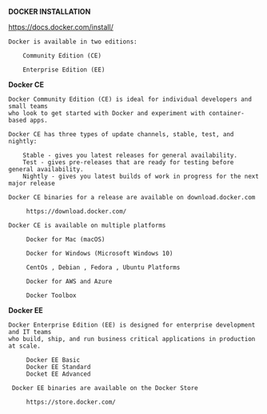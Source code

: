 **DOCKER INSTALLATION**


https://docs.docker.com/install/

    Docker is available in two editions:

        Community Edition (CE)

        Enterprise Edition (EE)
        

**Docker CE** 

    Docker Community Edition (CE) is ideal for individual developers and small teams
    who look to get started with Docker and experiment with container-based apps.
    
    Docker CE has three types of update channels, stable, test, and nightly:
    
        Stable - gives you latest releases for general availability.
        Test - gives pre-releases that are ready for testing before general availability.
        Nightly - gives you latest builds of work in progress for the next major release
        
    Docker CE binaries for a release are available on download.docker.com
        
         https://download.docker.com/ 

    Docker CE is available on multiple platforms
         
         Docker for Mac (macOS)
            
         Docker for Windows (Microsoft Windows 10)
         
         CentOs , Debian , Fedora , Ubuntu Platforms
         
         Docker for AWS and Azure
         
         Docker Toolbox
         
**Docker EE**

    Docker Enterprise Edition (EE) is designed for enterprise development and IT teams 
    who build, ship, and run business critical applications in production at scale.
         
         Docker EE Basic
         Docker EE Standard
         Docket EE Advanced
    
     Docker EE binaries are available on the Docker Store      
         
         https://store.docker.com/